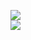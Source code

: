[![](https://img.shields.io/badge/Made%20With-Github%20Spray-lightgrey.svg?style=for-the-badge&logo=github)](https://github.com/Annihil/github-spray#2414)  
[![](https://i.imgur.com/2DrTn0Z.gif)](https://github.com/Annihil/github-spray)